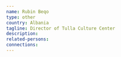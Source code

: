```yaml
---
name: Rubin Beqo
type: other
country: Albania
tagline: Director of Tulla Culture Center
description:
related-persons:
connections:
---
```

